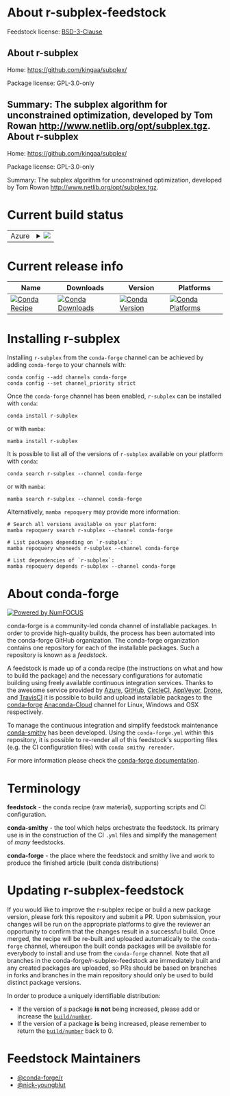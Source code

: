 About r-subplex-feedstock
=========================

Feedstock license: [BSD-3-Clause](https://github.com/conda-forge/r-subplex-feedstock/blob/main/LICENSE.txt)

About r-subplex
---------------

Home: https://github.com/kingaa/subplex/

Package license: GPL-3.0-only

Summary: The subplex algorithm for unconstrained optimization, developed by Tom Rowan <http://www.netlib.org/opt/subplex.tgz>.
About r-subplex
---------------

Home: https://github.com/kingaa/subplex/

Package license: GPL-3.0-only

Summary: The subplex algorithm for unconstrained optimization, developed by Tom Rowan <http://www.netlib.org/opt/subplex.tgz>.

Current build status
====================


<table>
    
  <tr>
    <td>Azure</td>
    <td>
      <details>
        <summary>
          <a href="https://dev.azure.com/conda-forge/feedstock-builds/_build/latest?definitionId=1686&branchName=main">
            <img src="https://dev.azure.com/conda-forge/feedstock-builds/_apis/build/status/r-subplex-feedstock?branchName=main">
          </a>
        </summary>
        <table>
          <thead><tr><th>Variant</th><th>Status</th></tr></thead>
          <tbody><tr>
              <td>linux_64_r_base4.2</td>
              <td>
                <a href="https://dev.azure.com/conda-forge/feedstock-builds/_build/latest?definitionId=1686&branchName=main">
                  <img src="https://dev.azure.com/conda-forge/feedstock-builds/_apis/build/status/r-subplex-feedstock?branchName=main&jobName=linux&configuration=linux%20linux_64_r_base4.2" alt="variant">
                </a>
              </td>
            </tr><tr>
              <td>linux_64_r_base4.3</td>
              <td>
                <a href="https://dev.azure.com/conda-forge/feedstock-builds/_build/latest?definitionId=1686&branchName=main">
                  <img src="https://dev.azure.com/conda-forge/feedstock-builds/_apis/build/status/r-subplex-feedstock?branchName=main&jobName=linux&configuration=linux%20linux_64_r_base4.3" alt="variant">
                </a>
              </td>
            </tr><tr>
              <td>osx_64_r_base4.2</td>
              <td>
                <a href="https://dev.azure.com/conda-forge/feedstock-builds/_build/latest?definitionId=1686&branchName=main">
                  <img src="https://dev.azure.com/conda-forge/feedstock-builds/_apis/build/status/r-subplex-feedstock?branchName=main&jobName=osx&configuration=osx%20osx_64_r_base4.2" alt="variant">
                </a>
              </td>
            </tr><tr>
              <td>osx_64_r_base4.3</td>
              <td>
                <a href="https://dev.azure.com/conda-forge/feedstock-builds/_build/latest?definitionId=1686&branchName=main">
                  <img src="https://dev.azure.com/conda-forge/feedstock-builds/_apis/build/status/r-subplex-feedstock?branchName=main&jobName=osx&configuration=osx%20osx_64_r_base4.3" alt="variant">
                </a>
              </td>
            </tr><tr>
              <td>win_64</td>
              <td>
                <a href="https://dev.azure.com/conda-forge/feedstock-builds/_build/latest?definitionId=1686&branchName=main">
                  <img src="https://dev.azure.com/conda-forge/feedstock-builds/_apis/build/status/r-subplex-feedstock?branchName=main&jobName=win&configuration=win%20win_64_" alt="variant">
                </a>
              </td>
            </tr>
          </tbody>
        </table>
      </details>
    </td>
  </tr>
</table>

Current release info
====================

| Name | Downloads | Version | Platforms |
| --- | --- | --- | --- |
| [![Conda Recipe](https://img.shields.io/badge/recipe-r--subplex-green.svg)](https://anaconda.org/conda-forge/r-subplex) | [![Conda Downloads](https://img.shields.io/conda/dn/conda-forge/r-subplex.svg)](https://anaconda.org/conda-forge/r-subplex) | [![Conda Version](https://img.shields.io/conda/vn/conda-forge/r-subplex.svg)](https://anaconda.org/conda-forge/r-subplex) | [![Conda Platforms](https://img.shields.io/conda/pn/conda-forge/r-subplex.svg)](https://anaconda.org/conda-forge/r-subplex) |

Installing r-subplex
====================

Installing `r-subplex` from the `conda-forge` channel can be achieved by adding `conda-forge` to your channels with:

```
conda config --add channels conda-forge
conda config --set channel_priority strict
```

Once the `conda-forge` channel has been enabled, `r-subplex` can be installed with `conda`:

```
conda install r-subplex
```

or with `mamba`:

```
mamba install r-subplex
```

It is possible to list all of the versions of `r-subplex` available on your platform with `conda`:

```
conda search r-subplex --channel conda-forge
```

or with `mamba`:

```
mamba search r-subplex --channel conda-forge
```

Alternatively, `mamba repoquery` may provide more information:

```
# Search all versions available on your platform:
mamba repoquery search r-subplex --channel conda-forge

# List packages depending on `r-subplex`:
mamba repoquery whoneeds r-subplex --channel conda-forge

# List dependencies of `r-subplex`:
mamba repoquery depends r-subplex --channel conda-forge
```


About conda-forge
=================

[![Powered by
NumFOCUS](https://img.shields.io/badge/powered%20by-NumFOCUS-orange.svg?style=flat&colorA=E1523D&colorB=007D8A)](https://numfocus.org)

conda-forge is a community-led conda channel of installable packages.
In order to provide high-quality builds, the process has been automated into the
conda-forge GitHub organization. The conda-forge organization contains one repository
for each of the installable packages. Such a repository is known as a *feedstock*.

A feedstock is made up of a conda recipe (the instructions on what and how to build
the package) and the necessary configurations for automatic building using freely
available continuous integration services. Thanks to the awesome service provided by
[Azure](https://azure.microsoft.com/en-us/services/devops/), [GitHub](https://github.com/),
[CircleCI](https://circleci.com/), [AppVeyor](https://www.appveyor.com/),
[Drone](https://cloud.drone.io/welcome), and [TravisCI](https://travis-ci.com/)
it is possible to build and upload installable packages to the
[conda-forge](https://anaconda.org/conda-forge) [Anaconda-Cloud](https://anaconda.org/)
channel for Linux, Windows and OSX respectively.

To manage the continuous integration and simplify feedstock maintenance
[conda-smithy](https://github.com/conda-forge/conda-smithy) has been developed.
Using the ``conda-forge.yml`` within this repository, it is possible to re-render all of
this feedstock's supporting files (e.g. the CI configuration files) with ``conda smithy rerender``.

For more information please check the [conda-forge documentation](https://conda-forge.org/docs/).

Terminology
===========

**feedstock** - the conda recipe (raw material), supporting scripts and CI configuration.

**conda-smithy** - the tool which helps orchestrate the feedstock.
                   Its primary use is in the construction of the CI ``.yml`` files
                   and simplify the management of *many* feedstocks.

**conda-forge** - the place where the feedstock and smithy live and work to
                  produce the finished article (built conda distributions)


Updating r-subplex-feedstock
============================

If you would like to improve the r-subplex recipe or build a new
package version, please fork this repository and submit a PR. Upon submission,
your changes will be run on the appropriate platforms to give the reviewer an
opportunity to confirm that the changes result in a successful build. Once
merged, the recipe will be re-built and uploaded automatically to the
`conda-forge` channel, whereupon the built conda packages will be available for
everybody to install and use from the `conda-forge` channel.
Note that all branches in the conda-forge/r-subplex-feedstock are
immediately built and any created packages are uploaded, so PRs should be based
on branches in forks and branches in the main repository should only be used to
build distinct package versions.

In order to produce a uniquely identifiable distribution:
 * If the version of a package **is not** being increased, please add or increase
   the [``build/number``](https://docs.conda.io/projects/conda-build/en/latest/resources/define-metadata.html#build-number-and-string).
 * If the version of a package **is** being increased, please remember to return
   the [``build/number``](https://docs.conda.io/projects/conda-build/en/latest/resources/define-metadata.html#build-number-and-string)
   back to 0.

Feedstock Maintainers
=====================

* [@conda-forge/r](https://github.com/conda-forge/r/)
* [@nick-youngblut](https://github.com/nick-youngblut/)

